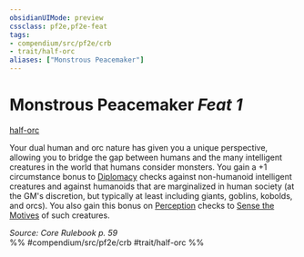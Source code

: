 ```yaml
---
obsidianUIMode: preview
cssclass: pf2e,pf2e-feat
tags:
- compendium/src/pf2e/crb
- trait/half-orc
aliases: ["Monstrous Peacemaker"]
---
```

# Monstrous Peacemaker  *Feat 1*  
[half-orc](half-orc.md "Half-Orc Ancestry & Heritage Trait")  


Your dual human and orc nature has given you a unique perspective, allowing you to bridge the gap between humans and the many intelligent creatures in the world that humans consider monsters. You gain a +1 circumstance bonus to [Diplomacy](skills.md#Diplomacy) checks against non-humanoid intelligent creatures and against humanoids that are marginalized in human society (at the GM's discretion, but typically at least including giants, goblins, kobolds, and orcs). You also gain this bonus on [Perception](skills.md#Perception) checks to [Sense the Motives](sense-motive.md) of such creatures.

*Source: Core Rulebook p. 59*  
%% #compendium/src/pf2e/crb #trait/half-orc %%